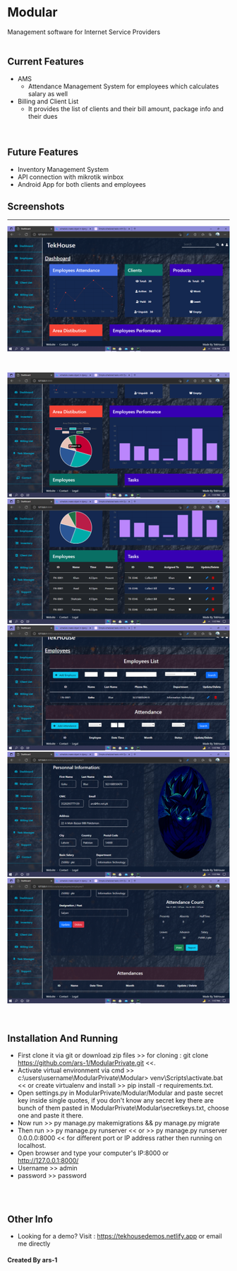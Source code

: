 <!-- Created By TekHouseInc, copyrights are claimed -->

# Modular
Management software for Internet Service Providers
<br><br>

## Current Features
* AMS
  * Attendance Management System for employees which calculates salary as well
* Billing and Client List
  * It provides the list of clients and their bill amount, package info and their dues

<br>


## Future Features
* Inventory Management System
* API connection with mikrotik winbox
* Android App for both clients and employees


## Screenshots
<hr>


![Screenshot (1)](https://raw.githubusercontent.com/ars-1/ModularPrivate/master/imgs/Screenshot.png)


<br>

![Screenshot2](https://github.com/ars-1/ModularPrivate/blob/master/imgs/Screenshot2.png)
<br>
![Screenshot3](https://github.com/ars-1/ModularPrivate/blob/master/imgs/Screenshot3.png)
<br>
![Screenshot4](https://github.com/ars-1/ModularPrivate/blob/master/imgs/Screenshot4.png)
<br>
![Screenshot5](https://github.com/ars-1/ModularPrivate/blob/master/imgs/Screenshot5.png)
<br>
![Screenshot6](https://github.com/ars-1/ModularPrivate/blob/master/imgs/Screenshot6.png)
<br>
<br>
<br>

## Installation And Running
* First clone it via git or download zip files >> for cloning : git clone https://github.com/ars-1/ModularPrivate.git <<.
* Activate virtual environment via cmd >> c:\users\username\ModularPrivate\Modular> venv\Scripts\activate.bat << or create virtualenv and install >> pip install -r requirements.txt.
* Open settings.py in ModularPrivate/Modular/Modular and paste secret key inside single quotes, if you don't know any secret key there are bunch of them pasted in ModularPrivate\Modular\secretkeys.txt, choose one and paste it there.
* Now run >> py manage.py makemigrations && py manage.py migrate
* Then run >> py manage.py runserver << or >> py manage.py runserver 0.0.0.0:8000 << for different port or IP address rather then running on localhost.
* Open browser and type your computer's IP:8000 or http://127.0.0.1:8000/
* Username >> admin
* password >> password

<br>
<br>

## Other Info
* Looking for a demo? Visit : https://tekhousedemos.netlify.app or email me directly

<!-- vvfawok-2303 -->

#### Created By ars-1

